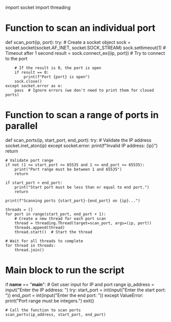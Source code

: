import socket
import threading

# Function to scan an individual port
def scan_port(ip, port):
    try:
        # Create a socket object
        sock = socket.socket(socket.AF_INET, socket.SOCK_STREAM)
        sock.settimeout(1)  # Timeout after 1 second
        result = sock.connect_ex((ip, port))  # Try to connect to the port

        # If the result is 0, the port is open
        if result == 0:
            print(f"Port {port} is open")
        sock.close()
    except socket.error as e:
        pass  # Ignore errors (we don't need to print them for closed ports)

# Function to scan a range of ports in parallel
def scan_ports(ip, start_port, end_port):
    try:
        # Validate the IP address
        socket.inet_aton(ip)
    except socket.error:
        print(f"Invalid IP address: {ip}")
        return
    
    # Validate port range
    if not (1 <= start_port <= 65535 and 1 <= end_port <= 65535):
        print("Port range must be between 1 and 65535")
        return
    
    if start_port > end_port:
        print("Start port must be less than or equal to end port.")
        return

    print(f"Scanning ports {start_port}-{end_port} on {ip}...")
    
    threads = []
    for port in range(start_port, end_port + 1):
        # Create a new thread for each port scan
        thread = threading.Thread(target=scan_port, args=(ip, port))
        threads.append(thread)
        thread.start()  # Start the thread

    # Wait for all threads to complete
    for thread in threads:
        thread.join()

# Main block to run the script
if __name__ == "__main__":
    # Get user input for IP and port range
    ip_address = input("Enter the IP address: ")
    try:
        start_port = int(input("Enter the start port: "))
        end_port = int(input("Enter the end port: "))
    except ValueError:
        print("Port range must be integers.")
        exit()

    # Call the function to scan ports
    scan_ports(ip_address, start_port, end_port)
